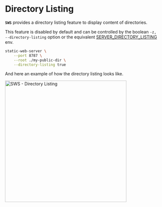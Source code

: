 # Directory Listing

**`SWS`** provides a directory listing feature to display content of directories.

This feature is disabled by default and can be controlled by the boolean `-z, --directory-listing` option or the equivalent [SERVER_DIRECTORY_LISTING](./../configuration/environment-variables.md#server_directory_listing) env.

```sh
static-web-server \
    --port 8787 \
    --root ./my-public-dir \
    --directory-listing true
```

And here an example of how the directory listing looks like.

<img title="SWS - Directory Listing" src="https://user-images.githubusercontent.com/1700322/118666481-81f22c80-b7f3-11eb-8c10-d530304e0e34.png" width="400">
